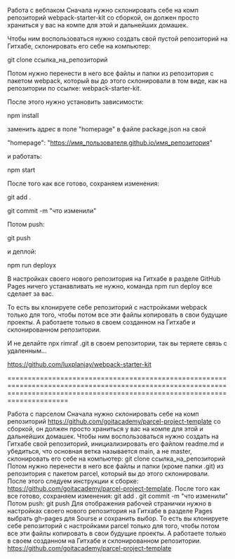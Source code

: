 Работа с вебпаком
Сначала нужно склонировать себе на комп репозиторий webpack-starter-kit со сборкой, он должен просто храниться у вас на компе для этой и дальнейших домашек. 

Чтобы ним воспользоваться нужно создать свой пустой репозиторий на Гитхабе, склонировать его себе на компьютер:

  git clone ссылка_на_репозиторий
  
Потом нужно перенести в него все файлы и папки из репозитория с пакетом webpack, который вы до этого склонировали в том виде, как на репозитории по ссылке: webpack-starter-kit.

После этого нужно установить зависимости:

 npm install 
 
заменить адрес в поле "homepage" в файле package.json на свой 

"homepage": "https://имя_пользователя.github.io/имя_репозитория"

и работать:

npm start

После того как все готово, сохраняем изменения:

  git add .
  
  git commit -m "что изменили"
  
Потом push:

  git push
  
 и деплой:
 
npm run deployx

В настройках своего нового репозитория на Гитхабе в разделе GitHub Pages ничего устанавливать не нужно, команда npm run deploy все сделает за вас.

То есть вы клонируете себе репозиторий с настройками webpack только для того, чтобы потом все эти файлы копировать в свои будущие проекты. А работаете только в своем созданном на Гитхабе и склонированном репозитории.

И не делайте npx rimraf .git в своем репозитории, так вы теряете связь с удаленным...

https://github.com/luxplanjay/webpack-starter-kit

=================================================================================================================================================================================

Работа с парселом
Сначала нужно склонировать себе на комп репозиторий https://github.com/goitacademy/parcel-project-template со сборкой, он должен просто храниться у вас на компе для этой и дальнейших домашек.
Чтобы ним воспользоваться нужно создать на Гитхабе свой репозиторий, инициализировать его файлом readme.md и убедиться, что основная ветка называется main, а не master, склонировать его себе на компьютер:
  git clone ссылка_на_репозиторий
Потом нужно перенести в него все файлы и папки (кроме папки .git) из репозитория с пакетом parcel, который вы до этого склонировали.
После этого следуем инструкции к сборке: https://github.com/goitacademy/parcel-project-template.
После того как все готово, сохраняем изменения:
  git add .
  git commit -m "что изменили"
Потом push:
  git push 
Для отображения рабочей странички нужно в настройках своего нового репозитория на Гитхабе в разделе Pages выбрать gh-pages для Sourse и сохранить выбор.
То есть вы клонируете себе репозиторий с настройками parcel только для того, чтобы потом все эти файлы копировать в свои будущие проекты. А работаете только в своем созданном на Гитхабе и склонированном репозитории. 
https://github.com/goitacademy/parcel-project-template

